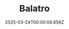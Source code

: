 ---
title: "Balatro"
id: 2379780
date: 2025-03-24T00:00:06.856Z
link: games/steam/recent/balatro
image: http://media.steampowered.com/steamcommunity/public/images/apps/2379780/b6018068070ab0e23561694c11f7950dd6f4c752.jpg
playtime_2weeks: 259
playtime_forever: 7886
playtime_windows_forever: 0
playtime_mac_forever: 192
playtime_linux_forever: 7693
playtime_deck_forever: 7693
---